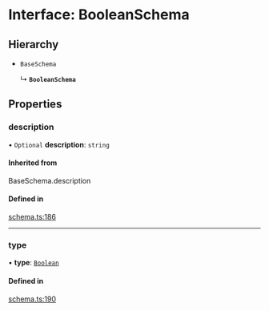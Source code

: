 # Interface: BooleanSchema

## Hierarchy

- `BaseSchema`

  ↳ **`BooleanSchema`**

## Properties

### description

• `Optional` **description**: `string`

#### Inherited from

BaseSchema.description

#### Defined in

[schema.ts:186](https://github.com/coda/packs-sdk/blob/main/schema.ts#L186)

___

### type

• **type**: [`Boolean`](../enums/ValueType.md#boolean)

#### Defined in

[schema.ts:190](https://github.com/coda/packs-sdk/blob/main/schema.ts#L190)
